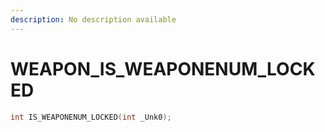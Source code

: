```yaml
---
description: No description available 
---
```


# WEAPON\_IS_WEAPONENUM_LOCKED

```cpp
int IS_WEAPONENUM_LOCKED(int _Unk0);
```